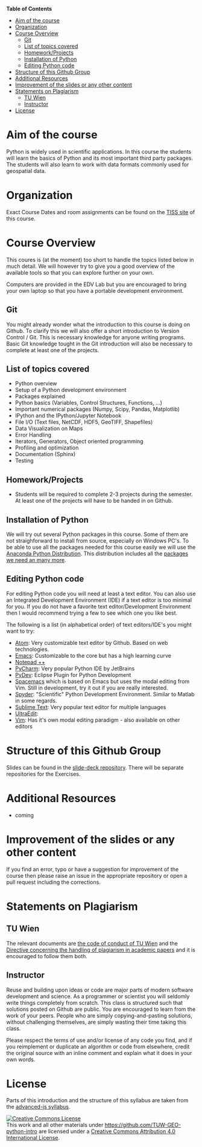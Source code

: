 <!-- markdown-toc start - Don't edit this section. Run M-x markdown-toc-generate-toc again -->
**Table of Contents**

- [Aim of the course](#aim-of-the-course)
- [Organization](#organization)
- [Course Overview](#course-overview)
    - [Git](#git)
    - [List of topics covered](#list-of-topics-covered)
    - [Homework/Projects](#homeworkprojects)
    - [Installation of Python](#installation-of-python)
    - [Editing Python code](#editing-python-code)
- [Structure of this Github Group](#structure-of-this-github-group)
- [Additional Resources](#additional-resources)
- [Improvement of the slides or any other content](#improvement-of-the-slides-or-any-other-content)
- [Statements on Plagiarism](#statements-on-plagiarism)
    - [TU Wien](#tu-wien)
    - [Instructor](#instructor)
- [License](#license)

<!-- markdown-toc end -->

# Aim of the course

Python is widely used in scientific applications. In this course the students
will learn the basics of Python and its most important third party packages. The
students will also learn to work with data formats commonly used for geospatial
data.

# Organization

Exact Course Dates and room assignments can be found on the
[TISS site](https://tiss.tuwien.ac.at/course/educationDetails.xhtml?windowId=96a&courseNr=120050&semester=2015W)
of this course.

# Course Overview

This coures is (at the moment) too short to handle the topics listed below in
much detail. We will however try to give you a good overview of the available
tools so that you can explore further on your own.

Computers are provided in the EDV Lab but you are encouraged to bring your own
laptop so that you have a portable development environment.

## Git

You might already wonder what the introduction to this course is doing on
Github. To clarify this we will also offer a short introduction to Version
Control / Git. This is necessary knowledge for anyone writing programs. Basic
Git knowledge tought in the Git introduction will also be necessary to complete
at least one of the projects.

## List of topics covered

- Python overview
- Setup of a Python development environment
- Packages explained
- Python basics (Variables, Control Structures, Functions, ...)
- Important numerical packages (Numpy, Scipy, Pandas, Matplotlib)
- IPython and the IPython/Jupyter Notebook
- File I/O (Text files, NetCDF, HDF5, GeoTIFF, Shapefiles)
- Data Visualization on Maps
- Error Handling
- Iterators, Generators, Object oriented programming
- Profiling and optimization
- Documentation (Sphinx)
- Testing

## Homework/Projects 

- Students will be required to complete 2-3 projects during the semester. At
  least one of the projects will have to be handed in on Github.

## Installation of Python

We will try out several Python packages in this course. Some of them are not
straighforward to install from source, especially on Windows PC's. To be able to
use all the packages needed for this course easily we will use the
[Anaconda Python Distribution](https://www.continuum.io/downloads#all). This
distribution includes all the
[packages we need an many more](http://docs.continuum.io/anaconda/pkg-docs).

## Editing Python code

For editing Python code you will need at least a text editor. You can also use
an Integrated Development Environment (IDE) if a text editor is too minimal for
you. If you do not have a favorite text editor/Development Environment then I
would recommend trying a few to see which one you like best.

The following is a list (in alphabetical order) of text editors/IDE's you might
want to try:

- [Atom](https://atom.io/): Very customizable text editor by Github. Based on
  web technologies.
- [Emacs](http://www.gnu.org/software/emacs/): Customizable to the core but has
  a high learning curve
- [Notepad ++](https://notepad-plus-plus.org/)
- [PyCharm](https://www.jetbrains.com/pycharm/): Very popular Python IDE by JetBrains
- [PyDev](http://www.pydev.org/): Eclipse Plugin for Python Development
- [Spacemacs](https://github.com/syl20bnr/spacemacs) which is based on Emacs but
  uses the modal editing from Vim. Still in development, try it out if you are
  really interested.
- [Spyder](https://github.com/spyder-ide/spyder): "Scientific" Python
  Development Environment. Similar to Matlab in some regards.
- [Sublime Text](http://www.sublimetext.com/): Very popular text editor for
  multiple languages
- [UltraEdit](http://www.ultraedit.com/):
- [Vim](http://www.vim.org/): Has it's own modal editing paradigm - also
  available on other editors

# Structure of this Github Group

Slides can be found in the [slide-deck repository](https://github.com/TUW-GEO-python-intro/slide-deck).
There will be separate repositories for the Exercises.

# Additional Resources

- coming

# Improvement of the slides or any other content

If you find an error, typo or have a suggestion for improvement of the course
then please raise an issue in the appropriate repository or open a pull request
including the corrections.

# Statements on Plagiarism

## TU Wien

The relevant documents are
[the code of conduct of TU Wien](http://www.tuwien.ac.at/en/services/recht/studium_und_forschung/information_betreffend_studierende/code_of_conduct_regeln_zur_sicherung_guter_wissenschaftlicher_praxis_beschluss_des_rektorates_vom_23_oktober_2007_deutsche_fassung_englische_fassung/)
and the
[Directive concerning the handling of plagiarism in academic papers](https://www.tuwien.ac.at/fileadmin/t/ukanzlei/Umgang_mit_Plagiaten_Engl.pdf)
and it is encouraged to follow them both.

## Instructor

Reuse and building upon ideas or code are major parts of modern software
development and science. As a programmer or scientist you will seldomly write
things completely from scratch. This class is structured such that solutions
posted on Github are public. You are encouraged to learn from the work of your
peers. People who are simply copying-and-pasting solutions, without challenging
themselves, are simply wasting their time taking this class.

Please respect the terms of use and/or license of any code you find, and if you
reimplement or duplicate an algorithm or code from elsewhere, credit the
original source with an inline comment and explain what it does in your own
words.

# License

Parts of this introduction and the structure of this syllabus are taken from the
[advanced-js syllabus](https://github.com/advanced-js/syllabus). 

<a rel="license" href="http://creativecommons.org/licenses/by/4.0/"><img
alt="Creative Commons License" style="border-width:0"
src="https://i.creativecommons.org/l/by/4.0/88x31.png" /></a><br />This <span
xmlns:dct="http://purl.org/dc/terms/" href="http://purl.org/dc/dcmitype/Text"
rel="dct:type">work</span> and all other materials under
https://github.com/TUW-GEO-python-intro are licensed under a <a rel="license"
href="http://creativecommons.org/licenses/by/4.0/">Creative Commons Attribution
4.0 International License</a>.
